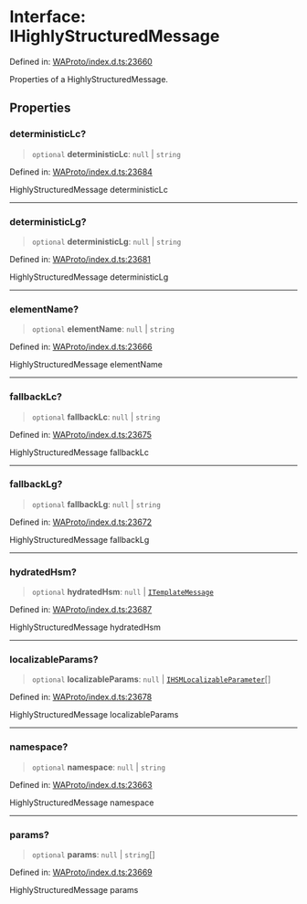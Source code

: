 # Interface: IHighlyStructuredMessage

Defined in: [WAProto/index.d.ts:23660](https://github.com/Fokusdotid/bail/blob/8b525f9ebcc20cb9acd0f880b6ad58976e38b117/WAProto/index.d.ts#L23660)

Properties of a HighlyStructuredMessage.

## Properties

### deterministicLc?

> `optional` **deterministicLc**: `null` \| `string`

Defined in: [WAProto/index.d.ts:23684](https://github.com/Fokusdotid/bail/blob/8b525f9ebcc20cb9acd0f880b6ad58976e38b117/WAProto/index.d.ts#L23684)

HighlyStructuredMessage deterministicLc

***

### deterministicLg?

> `optional` **deterministicLg**: `null` \| `string`

Defined in: [WAProto/index.d.ts:23681](https://github.com/Fokusdotid/bail/blob/8b525f9ebcc20cb9acd0f880b6ad58976e38b117/WAProto/index.d.ts#L23681)

HighlyStructuredMessage deterministicLg

***

### elementName?

> `optional` **elementName**: `null` \| `string`

Defined in: [WAProto/index.d.ts:23666](https://github.com/Fokusdotid/bail/blob/8b525f9ebcc20cb9acd0f880b6ad58976e38b117/WAProto/index.d.ts#L23666)

HighlyStructuredMessage elementName

***

### fallbackLc?

> `optional` **fallbackLc**: `null` \| `string`

Defined in: [WAProto/index.d.ts:23675](https://github.com/Fokusdotid/bail/blob/8b525f9ebcc20cb9acd0f880b6ad58976e38b117/WAProto/index.d.ts#L23675)

HighlyStructuredMessage fallbackLc

***

### fallbackLg?

> `optional` **fallbackLg**: `null` \| `string`

Defined in: [WAProto/index.d.ts:23672](https://github.com/Fokusdotid/bail/blob/8b525f9ebcc20cb9acd0f880b6ad58976e38b117/WAProto/index.d.ts#L23672)

HighlyStructuredMessage fallbackLg

***

### hydratedHsm?

> `optional` **hydratedHsm**: `null` \| [`ITemplateMessage`](ITemplateMessage.md)

Defined in: [WAProto/index.d.ts:23687](https://github.com/Fokusdotid/bail/blob/8b525f9ebcc20cb9acd0f880b6ad58976e38b117/WAProto/index.d.ts#L23687)

HighlyStructuredMessage hydratedHsm

***

### localizableParams?

> `optional` **localizableParams**: `null` \| [`IHSMLocalizableParameter`](../namespaces/HighlyStructuredMessage/interfaces/IHSMLocalizableParameter.md)[]

Defined in: [WAProto/index.d.ts:23678](https://github.com/Fokusdotid/bail/blob/8b525f9ebcc20cb9acd0f880b6ad58976e38b117/WAProto/index.d.ts#L23678)

HighlyStructuredMessage localizableParams

***

### namespace?

> `optional` **namespace**: `null` \| `string`

Defined in: [WAProto/index.d.ts:23663](https://github.com/Fokusdotid/bail/blob/8b525f9ebcc20cb9acd0f880b6ad58976e38b117/WAProto/index.d.ts#L23663)

HighlyStructuredMessage namespace

***

### params?

> `optional` **params**: `null` \| `string`[]

Defined in: [WAProto/index.d.ts:23669](https://github.com/Fokusdotid/bail/blob/8b525f9ebcc20cb9acd0f880b6ad58976e38b117/WAProto/index.d.ts#L23669)

HighlyStructuredMessage params
